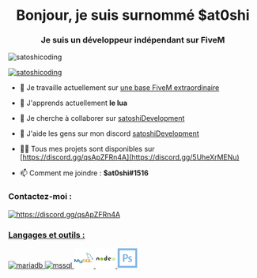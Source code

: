 <h1 align="center">Bonjour, je suis surnommé $at0shi</h1>
<h3 align="center">Je suis un développeur indépendant sur FiveM</h3>

<p align="left"> <img src="https://komarev.com/ghpvc/?username=satoshicoding&label=Profile%20views&color=0e75b6&style=flat" alt="satoshicoding" /> </p>

<p align="left"> <a href="https://github.com/ryo-ma/github-profile-trophy"><img src="https://github-profile-trophy.vercel.app /?username=satoshicoding" alt="satoshicoding" /></a> </p>

- 🔭 Je travaille actuellement sur [une base FiveM extraordinaire](https://discord.gg/5UheXrMENu)

- 🌱 J'apprends actuellement **le lua**

- 👯 Je cherche à collaborer sur [satoshiDevelopment](https://discord.gg/5UheXrMENu)

- 🤝 J'aide les gens sur mon discord [satoshiDevelopment](https://discord.gg/5UheXrMENu)

- 👨‍💻 Tous mes projets sont disponibles sur [https://discord.gg/qsApZFRn4A](https://discord.gg/5UheXrMENu)

- 📫 Comment me joindre : **$at0shi#1516**

<h3 align="left">Contactez-moi :</h3>
<p align="left">
<a href="https://discord.gg/https://discord.gg/5UheXrMENu" target="blank"><img align="center" src="https://raw.githubusercontent.com/rahuldkjain /github-profile-readme-generator/master/src/images/icons/Social/discord.svg" alt="https://discord.gg/qsApZFRn4A" height="30" width="40" /></ un>
</p>

<h3 align="left">Langages et outils :</h3>
<p align="left"> <a href="https://mariadb.org/" target="_blank" rel="noreferrer"> <img src="https://www.vectorlogo.zone/logos/mariadb/mariadb-icon.svg" alt="mariadb" width="40" height="40"/> </a> <a href="https://www.microsoft.com/en-us/sql-server" target="_blank" rel="noreferrer"> <img src="https://www.svgrepo.com/show/303229/microsoft-sql-server-logo.svg" alt="mssql" width="40" height="40"/> </a> <a href="https://www.mysql.com/" target="_blank" rel="noreferrer"> <img src="https://raw.githubusercontent.com/devicons/devicon/master/icons/mysql/mysql-original-wordmark.svg" alt="mysql" width="40" height="40"/> </a> <a href="https://nodejs.org" target="_blank" rel="noreferrer"> <img src="https://raw.githubusercontent.com/devicons/devicon/master/icons/nodejs/nodejs-original-wordmark.svg" alt="nodejs" width="40" height="40"/> </a> <a href="https://www.photoshop.com/en" target="_blank" rel="noreferrer"> <img src="https://raw.githubusercontent.com/devicons/devicon/master/icons/photoshop/photoshop-line.svg" alt="photoshop" width="40" height="40"/> </a> </p>

